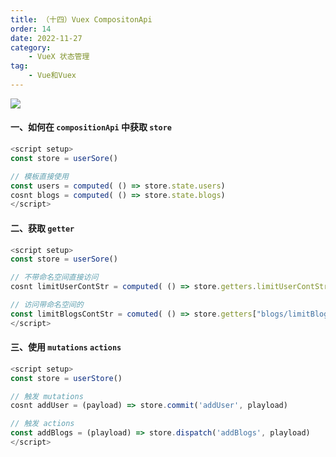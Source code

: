 ```yaml
---
title: （十四）Vuex CompositonApi
order: 14
date: 2022-11-27
category:
    - VueX 状态管理
tag: 
    - Vue和Vuex
---
```


![](https://image.zswei.xyz/img/202211271429420.png)

#### 一、如何在 `compositionApi` 中获取 `store`
```js
<script setup>
const store = userSore()

// 模板直接使用
const users = computed( () => store.state.users)
cosnt blogs = computed( () => store.state.blogs)
</script>
```

#### 二、获取 `getter`
```js
<script setup>
const store = userSore()

// 不带命名空间直接访问
cosnt limitUserContStr = computed( () => store.getters.limitUserContStr)

// 访问带命名空间的
const limitBlogsContStr = comuted( () => store.getters["blogs/limitBlogsContStr"])
</script>
```

#### 三、使用 `mutations` `actions`
```js
<script setup>
const store = userStore()

// 触发 mutations
cosnt addUser = (payload) => store.commit('addUser', playload)

// 触发 actions
const addBlogs = (playload) => store.dispatch('addBlogs', playload)
</script>
```